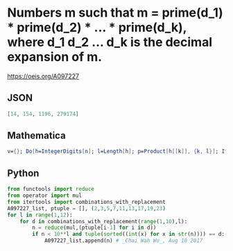 # Numbers m such that m \= prime\(d\_1\) \* prime\(d\_2\) \* \.\.\. \* prime\(d\_k\), where d\_1 d\_2 \.\.\. d\_k is the decimal expansion of m\.
https://oeis.org/A097227
## JSON
```JSON
[14, 154, 1196, 279174]
```
## Mathematica
```Mathematica
v={}; Do[h=IntegerDigits[n]; l=Length[h]; p=Product[h[[k]], {k, l}]; If[p>0&&Product[Prime[h[[k]]], {k, l}]==n, v=Append[v, n]; Print[v]], {n, 40000000}]
```
## Python
```Python
from functools import reduce
from operator import mul
from itertools import combinations_with_replacement
A097227_list, ptuple = [], (2,3,5,7,11,13,17,19,23)
for l in range(1,12):
    for d in combinations_with_replacement(range(1,10),l):
        n = reduce(mul,(ptuple[i-1] for i in d))
        if n < 10**l and tuple(sorted((int(x) for x in str(n)))) == d:
            A097227_list.append(n) # _Chai Wah Wu_, Aug 10 2017
```
